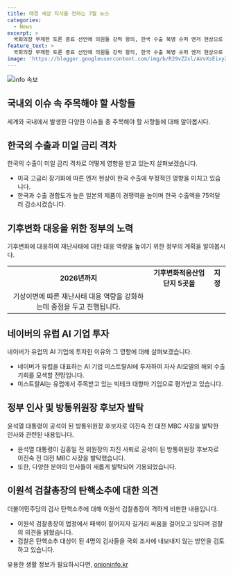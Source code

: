 ```yaml
---
title: 매경 세상 지식을 전하는 7월 뉴스
categories:
  - News
excerpt: >
  국회의장 무제한 토론 종료 선언에 의원들 강력 항의, 한국 수출 복병 슈퍼 엔저 현상으로 어려움, 기후변화 대응 산업단지 5곳 지정, 네이버, 유럽 AI기업 미스트랄AI에 투자, 윤석열 대통령, 방통위·금융위·환경부 장·비서관 인사 발표, 검찰탄핵소추에 이원석 총장 길거리 싸움 비판
feature_text: >
  국회의장 무제한 토론 종료 선언에 의원들 강력 항의, 한국 수출 복병 슈퍼 엔저 현상으로 어려움, 기후변화 대응 산업단지 5곳 지정, 네이버, 유럽 AI기업 미스트랄AI에 투자, 윤석열 대통령, 방통위·금융위·환경부 장·비서관 인사 발표, 검찰탄핵소추에 이원석 총장 길거리 싸움 비판
image: 'https://blogger.googleusercontent.com/img/b/R29vZ2xl/AVvXsEixyZcFfHzMRdzZMjFBmAUKJYCLCGyLL1o632UiGVXcaFdKo_bkvkuCioo0uUKlGfBVcT3P84aROyZIXSBEx3Aw5nCQ3pTgDom1WDC4m8eifvWiAmWEEVb4x6G_l8C0QH225ldMjyaFvpxGEBGNO37VmDTDMHGhJPq73UglMfDca1-0aw/s1600/blogspot.png'
---
```


<p><img src="https://blogger.googleusercontent.com/img/b/R29vZ2xl/AVvXsEixyZcFfHzMRdzZMjFBmAUKJYCLCGyLL1o632UiGVXcaFdKo_bkvkuCioo0uUKlGfBVcT3P84aROyZIXSBEx3Aw5nCQ3pTgDom1WDC4m8eifvWiAmWEEVb4x6G_l8C0QH225ldMjyaFvpxGEBGNO37VmDTDMHGhJPq73UglMfDca1-0aw/s1600/blogspot.png" alt="info 속보" /></p>

<h2 data-ke-size="size26">국내외 이슈 속 주목해야 할 사항들</h2>

<p data-ke-size="size16">세계와 국내에서 발생한 다양한 이슈들 중 주목해야 할 사항들에 대해 알아봅시다.</p>

<h2 data-ke-size="size24">한국의 수출과 미일 금리 격차</h2>

<p data-ke-size="size16">한국의 수출이 미일 금리 격차로 어떻게 영향을 받고 있는지 살펴보겠습니다.</p>

<ul>
    <li>미국 고금리 장기화에 따른 엔저 현상이 한국 수출에 부정적인 영향을 미치고 있습니다.</li>
    <li>한국과 수출 경합도가 높은 일본의 제품이 경쟁력을 높이며 한국 수출액을 75억달러 감소시켰습니다.</li>
</ul>

<h2 data-ke-size="size24">기후변화 대응을 위한 정부의 노력</h2>

<p data-ke-size="size16">기후변화에 대응하여 재난사태에 대한 대응 역량을 높이기 위한 정부의 계획을 알아봅시다.</p>

<table>
    <tr>
        <td style="text-align: center; height: 17px;"><b>2026년까지</b></td>
        <td style="text-align: center; height: 17px;"><b>기후변화적응산업단지 5곳을</b></td>
        <td style="text-align: center; height: 17px;"><b>지정</b></td>
    </tr>
    <tr>
        <td style="text-align: center; height: 17px;">기상이변에 따른 재난사태 대응 역량을 강화하는데 중점을 두고 진행됩니다.</td>
    </tr>
</table>

<h2 data-ke-size="size24">네이버의 유럽 AI 기업 투자</h2>

<p data-ke-size="size16">네이버가 유럽의 AI 기업에 투자한 이유와 그 영향에 대해 살펴보겠습니다.</p>

<ul>
    <li>네이버가 유럽을 대표하는 AI 기업 미스트랄AI에 투자하여 자사 AI모델의 해외 수출 기회를 모색할 전망입니다.</li>
    <li>미스트랄AI는 유럽에서 주목받고 있는 빅테크 대항마 기업으로 평가받고 있습니다.</li>
</ul>

<h2 data-ke-size="size24">정부 인사 및 방통위원장 후보자 발탁</h2>

<p data-ke-size="size16">윤석열 대통령이 공석이 된 방통위원장 후보자로 이진숙 전 대전 MBC 사장을 발탁한 인사와 관련된 내용입니다.</p>

<ul>
    <li>윤석열 대통령이 김홍일 전 위원장의 자진 사퇴로 공석이 된 방통위원장 후보자로 이진숙 전 대전 MBC 사장을 발탁했습니다.</li>
    <li>또한, 다양한 분야의 인사들이 새롭게 발탁되어 기용되었습니다.</li>
</ul>

<h2 data-ke-size="size24">이원석 검찰총장의 탄핵소추에 대한 의견</h2>

<p data-ke-size="size16">더불어민주당의 검사 탄핵소추에 대해 이원석 검찰총장이 격하게 비판한 내용입니다.</p>

<ul>
    <li>이원석 검찰총장이 법정에서 패색이 짙어지자 길거리 싸움을 걸어오고 있다며 검찰의 의견을 밝혔습니다.</li>
    <li>검찰은 탄핵소추 대상이 된 4명의 검사들을 국회 조사에 내보내지 않는 방안을 검토하고 있습니다.</li>
</ul>
유용한 생활 정보가 필요하시다면, <a href="https://onioninfo.kr" rel="dofollow">onioninfo.kr</a>


